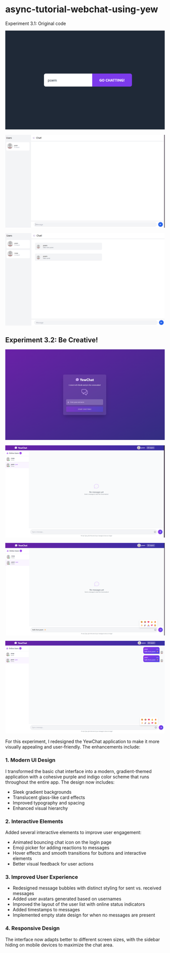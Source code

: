 # async-tutorial-webchat-using-yew

Experiment 3.1: Original code

![Screenshot of main chat interface](images/image.png)

![Screenshot of user input section](images/image-1.png)

![Screenshot of chat message display](images/image-2.png)

## Experiment 3.2: Be Creative!

![Enhanced login screen with gradient background and animated icon](images/image-3.png)

![Modern chat interface with improved message bubbles and user list](images/image-4.png)

![Emoji picker for adding reactions to messages](images/image-5.png)

![Empty state design when no messages are present](images/image-6.png)

For this experiment, I redesigned the YewChat application to make it more visually appealing and user-friendly. The enhancements include:

### 1. Modern UI Design
I transformed the basic chat interface into a modern, gradient-themed application with a cohesive purple and indigo color scheme that runs throughout the entire app. The design now includes:
- Sleek gradient backgrounds
- Translucent glass-like card effects
- Improved typography and spacing
- Enhanced visual hierarchy

### 2. Interactive Elements
Added several interactive elements to improve user engagement:
- Animated bouncing chat icon on the login page
- Emoji picker for adding reactions to messages
- Hover effects and smooth transitions for buttons and interactive elements
- Better visual feedback for user actions

### 3. Improved User Experience
- Redesigned message bubbles with distinct styling for sent vs. received messages
- Added user avatars generated based on usernames
- Improved the layout of the user list with online status indicators
- Added timestamps to messages
- Implemented empty state design for when no messages are present

### 4. Responsive Design
The interface now adapts better to different screen sizes, with the sidebar hiding on mobile devices to maximize the chat area.
